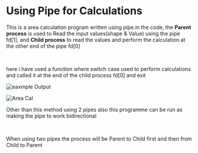 # Using Pipe for Calculations
<p>This is a area calculation program written using pipe.in the code, the <b>Parent process</b> is used to Read the input values(shape & Value) using the pipe fd[1], and <b>Child process</b> to read the values and perform the calculation at the other end of the pipe fd[0]</p>
<br>
<p>here i have used a function where switch case used to perform calculations and called it at the end of the child process fd[0] and exit</p>

![eaxmple Output](https://github.com/user-attachments/assets/65dc8336-63b3-422a-b995-43ef03b2f7bf)


![Area Cal](https://github.com/user-attachments/assets/f6bd893c-8479-48ca-a641-04660440ac99)


<p>Other than this method using 2 pipes also this programme can be run as making the pipe to work bidirectional</p>
<br>
<p>When using two pipes the process will be Parent to Child first and then from Child to Parent</p>
